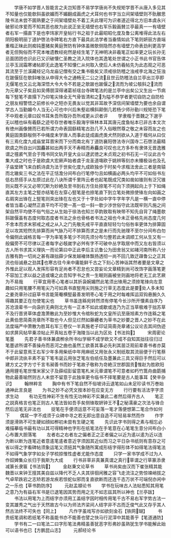 <!-- { "loadSidebar": true } -->
　　学唐不如学晋人皆能言之夫岂知晋不易学学唐尚不失规矩学晋不从唐入多见其不知量也仅能欹斜虽欲媚而不媚翻成画虎之犬耳何也书字当立间架墙壁则不骩骳思陵书法未尝不圎熟要之于间架墙壁处不着工夫此理可为识者道近得北方旧本虞永兴破邪论序爱而不知其恶也故为此说正坐无墙壁也右军乐毅画賛兰亭最真一一有墙壁者右军一搨直下是也李玮家开皇帖行书之祖于此最昭昭化度及鲁公离堆得此法左右阴阳极明丽丁道护啓法寺碑笔右方直下最具此法学者当垂情如此下笔则妍丽方直端重楷正昧此则痴钝墨猪矣黄庭贺防有钟体虽微欹侧隐然亦有墙壁力命表劲利更高学者无但狥俗而不究本唯遗教经宛然是经生笔了无神明决非羲笔正如率更之玩长孙无忌面团团也识此已又识破懐仁圣教之流入院体也其逸笔处世谓之小正书此书官告体兰亭玉润霜寒诸帖即无此逸笔不知懐仁从何取入使后人未仿羲帖先为此态观之可恶其流至于兰溪藏经记乌龙庙记僧有交之集书极矣又须戒徐防稽之浊戒李北海之狂浊在跛偃狂在欹斜唯张从申得大令之通畅无二公之流且世云防稽法自兰亭出兰亭即无偃笔也又云北海深悟大令大令不若是之欹跛也跛偃之流而为坡公攲斜之流而为元章父子矣且如吴傅朋深得诸葛祯瑶台寺碑笔法的是兰亭中出矣公又生出一节病每下竪笔不直搨下乃仰笔尖锋全无气骨皆清和之为隘不恭学者更切自防之自防检之朋友相警悟之前修长中之短亦无畏友以觉其非耳故予深信间架墙壁为要也余自谓学古人当勤媚今人当无心可也中兴后朱壑岩横斜颠倒几若杨少师孙勤川规矩恐下笔不中观者元章曰奴书耳朱吾所取孙吾所戒更从识者评
　　学隶楷于晋魏之下邈乎无以稽也纵有羲繇之迹号存世者唯乐毅海宇秣林本耳其唐元度鱼帖本已非古本文次有徳州画像賛而已若所谓力命表固繇精笔古劲几不入俗眼然尊之敬之未容而友之也黄庭固类繇敧侧不中绳度未学唐人而事此徒成画虎类犬然则欲从入道于楷何从曰仅有三焉化度九成庙堂耳晋宋而下分而南北有丁道防襄阳啓法寺兴国寺二石啓法最精欧虞之所自出兴国麤甚如出两手天不寿精而寿麤良可叹也北方多朴有隶体无晋逸雅谓之氊裘气至合于隋书同文轨开皇大业以逮武徳之末贞观之初书石无一可议此古今集大成之时也于是欧虞大宏厥声始者虞于龙圣道塲欧于姚辨等刻亦未臻极诣也及孔子庙堂碑飞来白鹤诗虞为法于世矣化度九成欧独歩于时矣今求楷法舍此三者是南辕而北辙矣三书之法在平正恬澹分间布白行笔停匀且如横画必两头均平不可如俗书左低右昂搭手从左原过此在八诀所谓千里阵云者也起笔既成冗类如凿如锥则有泛冗锥则尖既不尖又必带冗斯为妙絶及至书到右方住处捺笔不可向下须拥起向上于下如绳直其左方主笔之竪亦结笔在左穿心竪笔是也捺笔直下到立笔处微捺使锋左向如画之右肩突出锋在上竪笔则突出锋在左也又于十字处如中字牛字年字凡是一横一直中停者皆当着心凝然正直平均不可使一髙一低一斜一欹少渉世俗守此法既牢则凡施之间架自然平均使不俗气俗之从生始于徐浩也知兰亭韵致取有映带不知先自背了绳墨欹斜跛偃虽有态度何取态度者书法之余也骨格者书法之祖也今未正骨格先尚态度几何不舍本而求末邪戒之戒之从入之门先敬先戒平平直直轻轻匀匀俗咎率更体为排算固足以攻其短然先排算而尚气脉乃可不排算而求之是未行而先驰理不至尔分间布白勿令偏侧此诚格言每一字为率笔多笔少不同先须分布匀整若此未调顺工何从生又有一般偏旁不可尽律以正者每字必攲嵗字必舛有字不可破中丛字取居中而又左右皆须以古人所书求其义理执一而论第曰中正此李后主讥鲁公为田舍翁又如褚河南所称八分古雅有韵一切尚之甚有疎拙薛少保发越褚体飘扬透彻一尚不回几致迂疎鲁公之正其流也俗诚悬之劲其也寒古往今来中庸能鲜千古之下刻心苦神诣其然者要是文章之外惟此足以观人发挥形容有足尚者不忍怠也又尝妄论文章精到尚可改饰字画落笔更不容加工求以益之适或壊之此吾知字书之贵一生眠则画被坐则画地将老无工此艺厥为不易哉
　　行草宜用枣心笔者以其折袅婉媚然此笔须出锋用之须捺笔锋向左意趣如只用笔腰不用笔尖乃可如真书直竪用尖则施之行草无态度此是要处人多未知之姜尧章孙过庭草书言能笼罨横竪最善发明枣心笔于用之时每难挥运双钩悬腕久久得趣其要正在勿使笔尖也
　　草书虽连緜宛转然须有停笔今长沙所开懐素自序乃苏沧浪辈书一向袅折无典则北方有一正本不如此或歇或连乃为正当草极难于拙苏草不及行晋贤草体虚澹萧散此为至妙惟大令绾秋蛇为文皇所讥至唐旭素方作连緜之笔此黄伯思简斋尧章所不取也今人但见烂然如藤纒者为草书之妙要之晋人之妙不在此法度端严中萧散为胜耳右军三卷仅一半真施老子印证简斋尧章诸公议论去其间伪迹如求屏风帖早乗凉帖止开真帖五卷于海陵当以此为区处【书法钩】
　　宋周密论笔墨
　　先君子善书体兼虞栁余所书似学柳不成学欧又不成不自知其拙往往归过笔墨谚所谓不善操舟而恶河之曲也虽然工欲善其事必先利其噐泛观前辈善书者亦莫不于此留意焉王右军少年多用柴纸中年用麻纸又用张永义制纸取其流丽便于行笔蔡中郎非流纨丰素不妄下笔韦诞云用张芝笔左伯纸任及墨兼此三具又得巨手然后可以建方丈之字方寸千言韦昶善书而妙于笔故子敬称为竒絶汉世郡国贡惟赵为胜欧阳通用貍毛笔世惟米家父子及薛绍彭留意笔札米元章谓笔不可意者如朽竹篙舟曲筯捕物此最善喻然则古人未尝不留意于此独率更令临书不择笔要是古人能事耳【癸辛杂识】
　　翰林粹言
　　胸中有书下笔自然不俗坡诗云退笔如山未足珍读书万巻始通神此言良是
　　为书之妙不必凭文按本妙在应变无方
　　行行要有活法字字须求生动
　　有功无性神彩不生有性无功神彩不实兼此二者然后得齐古人
　　笔正之説真格言也笔正则古人笔法皆如吾手矣侧锋取妍钟王不之秘濡豪之次法与锋合然后运笔无非法也
　　捉笔在手便须运意不可妄落一笔才落便想第二笔合作如何下
　　偶冩一字不成须于众碑中寻之若无即出意自造不可轻易率然而作
　　作字须是滑熟不可生硬如顔如栁初未尝有生硬之笔
　　先识此字书则得之素与相忘必难描摹临书最有功以其可得精神也字形在纸笔法在手笔意在心笔笔生意分间布白小心布置大胆落笔
　　左者右之右者左之偏者正之正者偏之以近为逺以逺为近以连为断以断为连笔近者意逺笔逺者意近字须因其近似而习之平日杂书纸则有意存之可省以得之字看碑帖须象运笔又须挹其气象随所寓成形结字得形体不如得笔法得笔法不如得气象学字如女子学梳掠惟性虚者尤能作态度
　　只学一家书学成不过为人作奴婢集众长归于我斯为大成
　　行书非草非真兼真谓之真行草谓之行草篆添隶减篆长隶匾【书法钩】
　　金赵秉文论草书
　　草书尚矣由汉而下崔张精其能魏晋以来钟王擅其美自兹以降代不乏人夫其徘徊闲雅之容飞走流注之势惊竦峭拔之气卓荦跌宕之志矫若游龙疾若惊蛇似邪而复直欲断而还连千态万状不可端倪亦闲中之一乐也【草书韵防序】
　　元赵孟頫论书
　　学书在玩味古人法帖悉知其用笔之意乃为有益右军书是已退笔因其势而用之无不如志兹其所以神也【兰亭跋】
　　书法以用笔为上而结字亦须用工盖结字因时相传用笔千古不易右军字势古法一变其雄秀之气出于天然故古今以为师法齐梁间人结字非不古而乏俊气此又存乎其人然古法终不可失也【同上】
　　凡作字虽戏写亦如欲刻金石【铁网瑚】
　　书贵纸笔调和若纸笔不称虽能书亦不能善也譬之快马行泥滓中其能善乎【笔道通防】
　　学书有二一曰笔法二曰字形笔法弗精虽善犹恶字形弗妙虽熟犹生学书能解此始可以语书也已【方鹏昆山志】
　　元郝经论书
